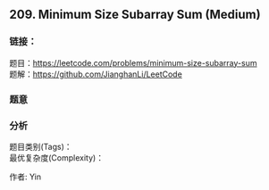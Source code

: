 ## 209. Minimum Size Subarray Sum (Medium)

### **链接**：
题目：https://leetcode.com/problems/minimum-size-subarray-sum  
题解：https://github.com/JianghanLi/LeetCode

### **题意**



### **分析**  
题目类别(Tags)：  
最优复杂度(Complexity)：  



作者: Yin
